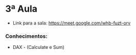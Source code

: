 # 3ª Aula
- Link para a sala: https://meet.google.com/whb-fuzt-orv
### Conhecimentos:
- DAX - (Calculate e Sum)
